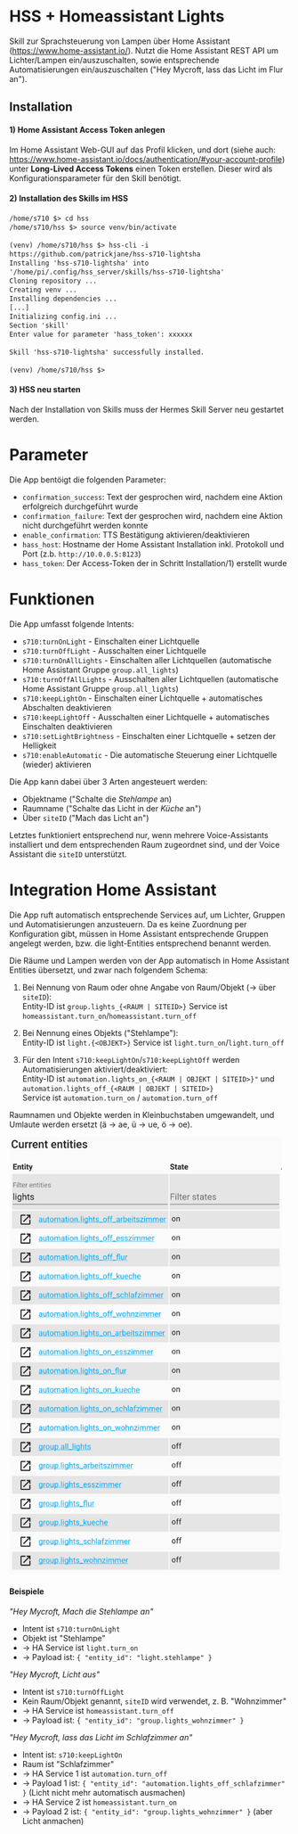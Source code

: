# HSS + Homeassistant Lights

Skill zur Sprachsteuerung von Lampen über Home Assistant (https://www.home-assistant.io/). Nutzt die Home Assistant REST API um Lichter/Lampen ein/auszuschalten, sowie entsprechende Automatisierungen ein/auszuschalten ("Hey Mycroft, lass das Licht im Flur an"). 

## Installation

#### 1) Home Assistant Access Token anlegen

Im Home Assistant Web-GUI auf das Profil klicken, und dort (siehe auch: https://www.home-assistant.io/docs/authentication/#your-account-profile) unter **Long-Lived Access Tokens** einen Token erstellen. Dieser wird als Konfigurationsparameter für den Skill benötigt.

#### 2) Installation des Skills im HSS

```
/home/s710 $> cd hss
/home/s710/hss $> source venv/bin/activate

(venv) /home/s710/hss $> hss-cli -i https://github.com/patrickjane/hss-s710-lightsha
Installing 'hss-s710-lightsha' into '/home/pi/.config/hss_server/skills/hss-s710-lightsha'
Cloning repository ...
Creating venv ...
Installing dependencies ...
[...]
Initializing config.ini ...
Section 'skill'
Enter value for parameter 'hass_token': xxxxxx

Skill 'hss-s710-lightsha' successfully installed.

(venv) /home/s710/hss $>
```


#### 3) HSS neu starten

Nach der Installation von Skills muss der Hermes Skill Server neu gestartet werden.

# Parameter

Die App bentöigt die folgenden Parameter:

- `confirmation_success`: Text der gesprochen wird, nachdem eine Aktion erfolgreich durchgeführt wurde
- `confirmation_failure`: Text der gesprochen wird, nachdem eine Aktion nicht durchgeführt werden konnte
- `enable_confirmation`: TTS Bestätigung aktivieren/deaktivieren
- `hass_host`: Hostname der Home Assistant Installation inkl. Protokoll und Port (z.b. `http://10.0.0.5:8123`)
- `hass_token`: Der Access-Token der in Schritt Installation/1) erstellt wurde

# Funktionen

Die App umfasst folgende Intents:

- `s710:turnOnLight` - Einschalten einer Lichtquelle
- `s710:turnOffLight` - Ausschalten einer Lichtquelle
- `s710:turnOnAllLights` - Einschalten aller Lichtquellen (automatische Home Assistant Gruppe `group.all_lights`) 
- `s710:turnOffAllLights` - Ausschalten aller Lichtquellen (automatische Home Assistant Gruppe `group.all_lights`)
- `s710:keepLightOn` - Einschalten einer Lichtquelle + automatisches Abschalten deaktivieren
- `s710:keepLightOff` - Ausschalten einer Lichtquelle + automatisches Einschalten deaktivieren
- `s710:setLightBrightness` - Einschalten einer Lichtquelle + setzen der Helligkeit
- `s710:enableAutomatic` - Die automatische Steuerung einer Lichtquelle (wieder) aktivieren

Die App kann dabei über 3 Arten angesteuert werden:

- Objektname ("Schalte die *Stehlampe* an)
- Raumname ("Schalte das Licht in der *Küche* an")
- Über `siteID` ("Mach das Licht an")

Letztes funktioniert entsprechend nur, wenn mehrere Voice-Assistants installiert und dem entsprechenden Raum zugeordnet sind, und der Voice Assistant die `siteID` unterstützt.

# Integration Home Assistant

Die App ruft automatisch entsprechende Services auf, um Lichter, Gruppen und Automatisierungen anzusteuern. Da es keine Zuordnung per Konfiguration gibt, müssen in Home Assistant entsprechende Gruppen angelegt werden, bzw. die light-Entities entsprechend benannt werden.

Die Räume und Lampen werden von der App automatisch in Home Assistant Entities übersetzt, und zwar nach folgendem Schema:

1) Bei Nennung von Raum oder ohne Angabe von Raum/Objekt (-> über `siteID`):    
   Entity-ID ist `group.lights_{<RAUM | SITEID>}`
   Service ist `homeassistant.turn_on`/`homeassistant.turn_off`

2) Bei Nennung eines Objekts ("Stehlampe"):    
   Entity-ID ist `light.{<OBJEKT>}`
   Service ist `light.turn_on`/`light.turn_off`
   
3) Für den Intent `s710:keepLightOn`/`s710:keepLightOff` werden Automatisierungen aktiviert/deaktiviert:    
   Entity-ID ist `automation.lights_on_{<RAUM | OBJEKT | SITEID>}"`
   und    
   `automation.lights_off_{<RAUM | OBJEKT | SITEID>}`    
   Service ist `automation.turn_on` / `automation.turn_off`
   
Raumnamen und Objekte werden in Kleinbuchstaben umgewandelt, und Umlaute werden ersetzt (ä -> ae, ü -> ue, ö -> oe).

<img src="example.png" width="490" height="785" />

#### Beispiele

*"Hey Mycroft, Mach die Stehlampe an"*    
- Intent ist `s710:turnOnLight`
- Objekt ist "Stehlampe"
- -> HA Service ist `light.turn_on`
- -> Payload ist: `{ "entity_id": "light.stehlampe" }` 

*"Hey Mycroft, Licht aus"*    
- Intent ist `s710:turnOffLight`
- Kein Raum/Objekt genannt, `siteID` wird verwendet, z. B. "Wohnzimmer"
- -> HA Service ist `homeassistant.turn_off`
- -> Payload ist: `{ "entity_id": "group.lights_wohnzimmer" }`

*"Hey Mycroft, lass das Licht im Schlafzimmer an"*    
- Intent ist: `s710:keepLightOn`
- Raum ist "Schlafzimmer"
- -> HA Service 1 ist `automation.turn_off`
- -> Payload 1 ist: `{ "entity_id": "automation.lights_off_schlafzimmer" }` (Licht nicht mehr automatisch ausmachen)
- -> HA Service 2 ist `homeassistant.turn_on`
- -> Payload 2 ist: `{ "entity_id": "group.lights_wohnzimmer" }` (aber Licht anmachen)
